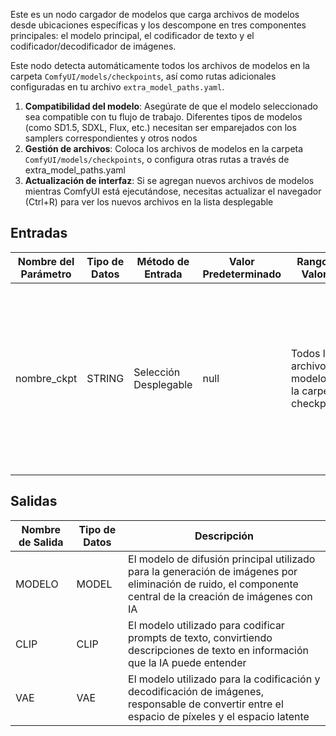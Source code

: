 Este es un nodo cargador de modelos que carga archivos de modelos desde ubicaciones específicas y los descompone en tres componentes principales: el modelo principal, el codificador de texto y el codificador/decodificador de imágenes.

Este nodo detecta automáticamente todos los archivos de modelos en la carpeta `ComfyUI/models/checkpoints`, así como rutas adicionales configuradas en tu archivo `extra_model_paths.yaml`.

1. **Compatibilidad del modelo**: Asegúrate de que el modelo seleccionado sea compatible con tu flujo de trabajo. Diferentes tipos de modelos (como SD1.5, SDXL, Flux, etc.) necesitan ser emparejados con los samplers correspondientes y otros nodos
2. **Gestión de archivos**: Coloca los archivos de modelos en la carpeta `ComfyUI/models/checkpoints`, o configura otras rutas a través de extra_model_paths.yaml
3. **Actualización de interfaz**: Si se agregan nuevos archivos de modelos mientras ComfyUI está ejecutándose, necesitas actualizar el navegador (Ctrl+R) para ver los nuevos archivos en la lista desplegable

## Entradas

| Nombre del Parámetro | Tipo de Datos | Método de Entrada | Valor Predeterminado | Rango de Valores | Descripción |
|----------------------|---------------|-------------------|----------------------|------------------|-------------|
| nombre_ckpt | STRING | Selección Desplegable | null | Todos los archivos de modelos en la carpeta checkpoints | Selecciona el nombre del archivo de checkpoint del modelo a cargar, que determina el modelo de IA utilizado para la generación posterior de imágenes |

## Salidas

| Nombre de Salida | Tipo de Datos | Descripción |
|------------------|---------------|-------------|
| MODELO | MODEL | El modelo de difusión principal utilizado para la generación de imágenes por eliminación de ruido, el componente central de la creación de imágenes con IA |
| CLIP | CLIP | El modelo utilizado para codificar prompts de texto, convirtiendo descripciones de texto en información que la IA puede entender |
| VAE | VAE | El modelo utilizado para la codificación y decodificación de imágenes, responsable de convertir entre el espacio de píxeles y el espacio latente |
